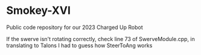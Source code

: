 # Smokey-XVI
Public code repository for our 2023 Charged Up Robot

If the swerve isn't rotating correctly, check line 73 of SwerveModule.cpp, in translating to Talons I had to guess how SteerToAng works

